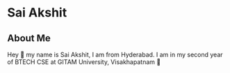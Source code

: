 # Sai Akshit
## About Me
Hey 👋 my name is Sai Akshit, I am from Hyderabad. I am in my second year of BTECH CSE at GITAM University, Visakhapatnam 🌊


